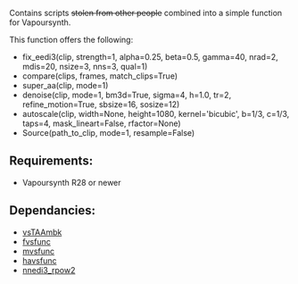 Contains scripts ~~stolen from other people~~ combined into a simple function for Vapoursynth.

This function offers the following:</br>

- fix_eedi3(clip, strength=1, alpha=0.25, beta=0.5, gamma=40, nrad=2, mdis=20, nsize=3, nns=3, qual=1)</br>
- compare(clips, frames, match_clips=True)</br>
- super_aa(clip, mode=1)</br>
- denoise(clip, mode=1, bm3d=True, sigma=4, h=1.0, tr=2, refine_motion=True, sbsize=16, sosize=12)</br>
- autoscale(clip, width=None, height=1080, kernel='bicubic', b=1/3, c=1/3, taps=4, mask_lineart=False, rfactor=None)</br>
- Source(path_to_clip, mode=1, resample=False)</br>

## Requirements:

- Vapoursynth R28 or newer</br>

## Dependancies:

- [vsTAAmbk](https://github.com/HomeOfVapourSynthEvolution/vsTAAmbk)
- [fvsfunc](https://github.com/Irrational-Encoding-Wizardry/fvsfunc)
- [mvsfunc](https://github.com/HomeOfVapourSynthEvolution/mvsfunc)
- [havsfunc](https://github.com/HomeOfVapourSynthEvolution/havsfunc)
- [nnedi3_rpow2](https://github.com/darealshinji/vapoursynth-plugins/blob/master/scripts/nnedi3_rpow2.py)
